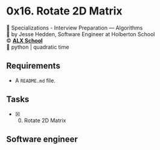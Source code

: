 # 0x16. Rotate 2D Matrix
:open_file_folder: Specializations - Interview Preparation ― Algorithms  
:bust_in_silhouette: by Jesse Hedden, Software Engineer at Holberton School  
:copyright: **[ALX School](https://www.namwambamarvin.tech/)**  
:bookmark: python | quadratic time

## Requirements
* A ```README.md``` file.

## Tasks
* [x] 0. Rotate 2D Matrix

## Software engineer